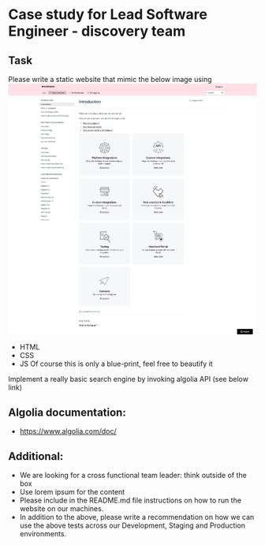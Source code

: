# Case study for Lead Software Engineer - discovery team

## Task

Please write a static website that mimic the below image using
![image](ScreenTestSite.png)
- HTML 
- CSS 
- JS
Of course this is only a blue-print, feel free to beautify it

Implement a really basic search engine by invoking algolia API (see below link)

## Algolia documentation:

- https://www.algolia.com/doc/

## Additional:
- We are looking for a cross functional team leader: think outside of the box
- Use lorem ipsum for the content
- Please include in the README.md file instructions on how to run the website on our machines.
- In addition to the above, please write a recommendation on how we can use the above tests across our Development, Staging and Production environments.